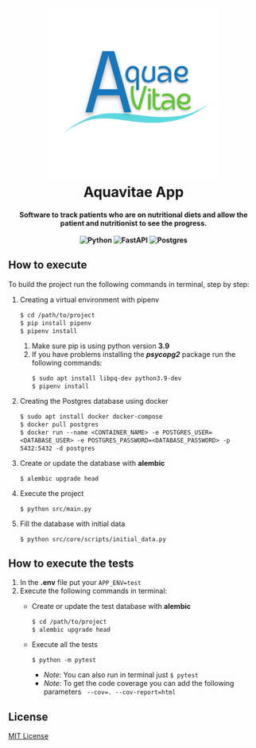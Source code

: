 <h1 align="center">
<br>
    <img src="./src/static/images/thumbnail_AquaeVitae_Logo.png" width="350">
<br>
    Aquavitae App
<br>
</h1>

<h4 align="center">
    Software to track patients who are on nutritional diets and allow the patient and nutritionist to see the progress.
<br>
<br>
<div align="center">
    <img src="https://img.shields.io/badge/python-%23007ACC.svg?&style=for-the-badge&logo=python&logoColor=white" alt="Python">
    <img src="https://img.shields.io/badge/FastAPI-005571?style=for-the-badge&logo=fastapi" alt="FastAPI">
    <img src="https://img.shields.io/badge/PostgreSQL-316192?style=for-the-badge&logo=postgresql&logoColor=white" alt="Postgres">
</div>
</h4>

## How to execute
To build the project run the following commands in terminal, step by step:

1. Creating a virtual environment with pipenv
    ```
    $ cd /path/to/project
    $ pip install pipenv
    $ pipenv install
    ```
  
    1. Make sure pip is using python version **3.9**
    2. If you have problems installing the ***psycopg2*** package run the following commands:
       ```
       $ sudo apt install libpq-dev python3.9-dev
       $ pipenv install
       ```

2. Creating the Postgres database using docker
    ```
    $ sudo apt install docker docker-compose
    $ docker pull postgres
    $ docker run --name <CONTAINER_NAME> -e POSTGRES_USER=<DATABASE_USER> -e POSTGRES_PASSWORD=<DATABASE_PASSWORD> -p 5432:5432 -d postgres
    ```
  
3. Create or update the database with **alembic**
    ```
    $ alembic upgrade head
    ```
  
4. Execute the project
    ```
    $ python src/main.py
    ```
   
5. Fill the database with initial data
    ```
    $ python src/core/scripts/initial_data.py
    ```
  
## How to execute the tests
1. In the **.env** file put your  ```APP_ENV=test ```
2. Execute the following commands in terminal:
    - Create or update the test database with **alembic**
      ```
      $ cd /path/to/project
      $ alembic upgrade head
      ```
      
    - Execute all the tests
      ```
      $ python -m pytest
      ```

       * *Note*: You can also run in terminal just ```$ pytest```
       * *Note*: To get the code coverage you can add the following parameters ``` --cov=. --cov-report=html```


## License
[MIT License](/LICENSE.md)
